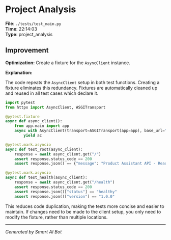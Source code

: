 # Project Analysis

**File**: `./tests/test_main.py`  
**Time**: 22:14:03  
**Type**: project_analysis

## Improvement

**Optimization:**  Create a fixture for the `AsyncClient` instance.

**Explanation:**

The code repeats the `AsyncClient` setup in both test functions.  Creating a fixture eliminates this redundancy. Fixtures are automatically cleaned up and reused in all test cases which declare it.

```python
import pytest
from httpx import AsyncClient, ASGITransport

@pytest.fixture
async def async_client():
    from app.main import app
    async with AsyncClient(transport=ASGITransport(app=app), base_url="http://test") as ac:
        yield ac

@pytest.mark.asyncio
async def test_root(async_client):
    response = await async_client.get("/")
    assert response.status_code == 200
    assert response.json() == {"message": "Product Assistant API - Ready to help you find products"}

@pytest.mark.asyncio
async def test_health(async_client):
    response = await async_client.get("/health")
    assert response.status_code == 200
    assert response.json()["status"] == "healthy"
    assert response.json()["version"] == "1.0.0"
```

This reduces code duplication, making the tests more concise and easier to maintain. If changes need to be made to the client setup, you only need to modify the fixture, rather than multiple locations.

---
*Generated by Smart AI Bot*
